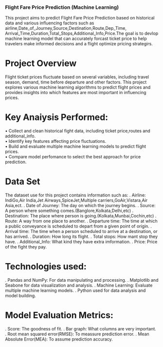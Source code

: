 ### Flight Fare Price Prediction (Machine Learning)

This project aims to predict Flight Fare Price Prediction based on historical data and various influencing factors such as airline,Date_of_Journey,Source,Destination,Route,Dep_Time,	Arrival_Time,Duration,Total_Stops,Additional_Info,Price.The goal is to devlop machine learning model that can accurately forcast ticket price to help travelers make informed decisions and a flight  optimize pricing strategirs.

# Project Overview

Flight ticket prices fluctuate based on several variables, including travel season, demand, time before departure and other factors. This project explores various machine learning algorithms to predict flight prices and provides insights into which features are most important in influencing prices.

# Key Anaiysis Performed:
•	Collect and clean historical fight data, including ticket price,routes and additional_info.<br>
•	Identify key features affecting price fluctuations.<br>
•	Build and evaluate multiple machine learning models to predict flight prices.<br>
•	Compare model perfomance to select the best approach for price prediction.<br>

# Data Set
The dataset use for this project contains information such as:
.   Airline: IndiGo,Air India,Jet Airways,SpiceJet,Multiple carriers,GoAir,Vistara,Air Asia,ect.
.   Date of Journey: The day on which the journey begins.
.   Source: A person where something comes.(Banglore,Kolkata,Delhi,etc)
.   Destination: The place where person is going.(Kolkata,Munbai,Cochin,etc)
.   Route: A way from one place to another.
.   Departure time: The time at which a public conveyance is scheduled to depart from a given point of origin. 
.   Arrival time: The time when a person  scheduled to arrive at a destination, or has arrived.
.   Duration: How long its flight.
.   Total stops: How mant stop they have.
.   Additional_Info: What kind they have extra imformation.
.   Price: Price of the fight they pay.
# Technologies used:
.  Pandas and NumPy: For data manipulating and processing.
.  Matplotlib and Seabone for data visualization and analysis.
.  Machine Learning: Evaluate multiple machine learning models.
.  Python used for data analysis and model building.

# Model Evaluation Metrics:

. Score: The goodness of fit.
. Bar graph: What columns are very important.
. Root mean squared error(RMSE): To meassure prediction error.
. Mean Absolute Error(MEA): To assume prediction accuracy. 




